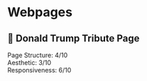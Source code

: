 # Webpages

## 🐐 Donald Trump Tribute Page
Page Structure: 4/10  
Aesthetic: 3/10  
Responsiveness: 6/10  

